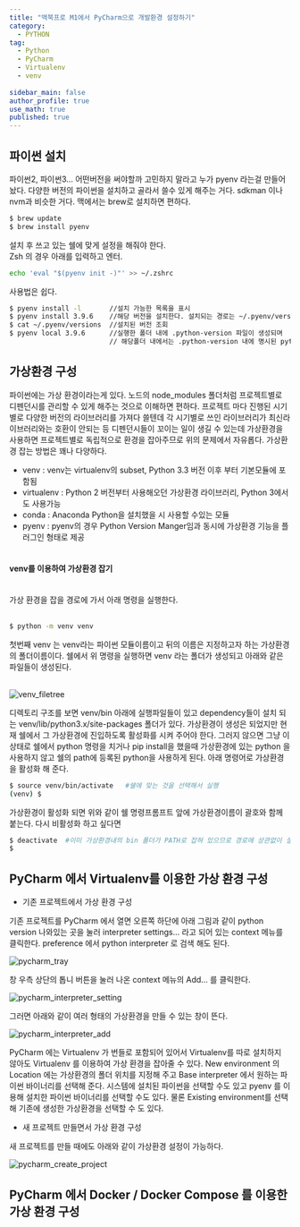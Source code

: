 ```yaml
---
title: "맥북프로 M1에서 PyCharm으로 개발환경 설정하기"
category:
  - PYTHON
tag:
  - Python
  - PyCharm
  - Virtualenv
  - venv
  
sidebar_main: false
author_profile: true
use_math: true
published: true
---
```


## 파이썬 설치

파이썬2, 파이썬3… 어떤버전을 써야할까 고민하지 말라고 누가 pyenv 라는걸 만들어 놨다. 다양한 버전의 파이썬을 설치하고 골라서 쓸수 있게 해주는 거다. sdkman 이나 nvm과 비슷한 거다. 맥에서는 brew로 설치하면 편하다.
```zsh
$ brew update
$ brew install pyenv
```

설치 후 쓰고 있는 쉘에 맞게 설정을 해줘야 한다.<br>
Zsh 의 경우 아래를 입력하고 엔터.
```zsh
echo 'eval "$(pyenv init -)"' >> ~/.zshrc
```

사용법은 쉽다.

````zsh
$ pyenv install -l       //설치 가능한 목록을 표시
$ pyenv install 3.9.6    //해당 버전을 설치한다. 설치되는 경로는 ~/.pyenv/versions
$ cat ~/.pyenv/versions  //설치된 버전 조회
$ pyenv local 3.9.6      //실행한 폴더 내에 .python-version 파일이 생성되며
                         // 해당폴더 내에서는 .python-version 내에 명시된 python 버전이 사용됨   
````

## 가상환경 구성

파이썬에는 가상 환경이라는게 있다. 노드의 node_modules 폴더처럼 프로젝트별로 디펜던시를 관리할 수 있게 해주는 것으로 이해하면 편하다. 프로젝트 마다 진행된 시기별로 다양한 버전의 라이브러리를 가져다 쓸텐데 각 시기별로 쓰인 라이브러리가 최신라이브러리와는 호환이 안되는 등 디펜던시들이 꼬이는 일이 생길 수 있는데 가상환경을 사용하면 프로젝트별로 독립적으로 환경을 잡아주므로 위의 문제에서 자유롭다. 가상환경 잡는 방법은 꽤나 다양하다.

* venv : venv는 virtualenv의 subset, Python 3.3 버전 이후 부터 기본모듈에 포함됨
* virtualenv : Python 2 버전부터 사용해오던 가상환경 라이브러리, Python 3에서도 사용가능
* conda : Anaconda Python을 설치했을 시 사용할 수있는 모듈
* pyenv : pyenv의 경우 Python Version Manger임과 동시에 가상환경 기능을 플러그인 형태로 제공<br><br>

#### venv를 이용하여 가상환경 잡기
<br>
가상 환경을 잡을 경로에 가서 아래 명령을 실행한다.<br><br>

```zsh
$ python -m venv venv
```

첫번째 venv 는 venv라는 파이썬 모듈이름이고 뒤의 이름은 지정하고자 하는 가상환경의 폴더이름이다.
쉘에서 위 명령을 실행하면 venv 라는 폴더가 생성되고 아래와 같은 파일들이 생성된다.<br><br>

![venv_filetree](/images/pycharm_venv_filetree.png)

디렉토리 구조를 보면 venv/bin 아래에 실행파일들이 있고 dependency들이 설치 되는 venv/lib/python3.x/site-packages 폴더가 있다.
가상환경이 생성은 되었지만 현재 쉘에서 그 가상환경에 진입하도록 활성화를 시켜 주어야 한다. 그러지 않으면 그냥 이 상태로 쉘에서 python 명령을 치거나 pip install을 했을때 가상환경에 있는 python 을 사용하지 않고 쉘의 path에 등록된 python을 사용하게 된다.
아래 명령어로 가상환경을 활성화 해 준다.

```zsh
$ source venv/bin/activate   #쉘에 맞는 것을 선택해서 실행
(venv) $ 
```

가상환경이 활성화 되면 위와 같이 쉘 명령프롬프트 앞에 가상환경이름이 괄호와 함께 붙는다. 다시 비활성화 하고 싶다면

```zsh
$ deactivate  #이미 가상환경내의 bin 폴더가 PATH로 잡혀 있으므로 경로에 상관없이 실행가능
$ 
```

## PyCharm 에서 Virtualenv를 이용한 가상 환경 구성

* 기존 프로젝트에서 가상 환경 구성

기존 프로젝트를 PyCharm 에서 열면 오른쪽 하단에 아래 그림과 같이 python version 나와있는 곳을 눌러 interpreter settings... 라고 되어 있는 context 메뉴를 클릭한다. preference 에서 python interpreter 로 검색 해도 된다.

![pycharm_tray](/images/pycharm_interpreter_tray.png)


창 우측 상단의 톱니 버튼을 눌러 나온 context 메뉴의 Add... 를 클릭한다.

![pycharm_interpreter_setting](/images/pycharm_interpreter_setting.png)

그러면 아래와 같이 여러 형태의 가상환경을 만들 수 있는 창이 뜬다.

![pycharm_interpreter_add](/images/pycharm_interpreter_add.png)

PyCharm 에는 Virtualenv 가 번들로 포함되어 있어서 Virtualenv를 따로 설치하지 않아도 Virtualenv 를 이용하여 가상 환경을 잡아줄 수 있다. New environment 의 Location 에는 가상환경의 폴더 위치를 지정해 주고 Base interpreter 에서 원하는 파이썬 바이너리를 선택해 준다. 시스템에 설치된 파이썬을 선택할 수도 있고 pyenv 를 이용해 설치한 파이썬 바이너리를 선택할 수도 있다. 물론 Existing environment를 선택해 기존에 생성한 가상환경을 선택할 수 도 있다.

* 새 프로젝트 만들면서 가상 환경 구성

새 프로젝트를 만들 때에도 아래와 같이 가상환경 설정이 가능하다.

![pycharm_create_project](/images/pycharm_create_project.png)

## PyCharm 에서 Docker / Docker Compose 를 이용한 가상 환경 구성